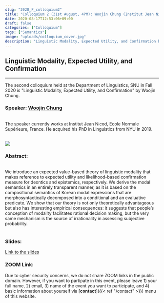 ```yaml
---
slug: "2020_F_colloquium2"
title: "Colloquium 2 (31st August, 4PM): Woojin Chung (Institut Jean Nicod)"
date: 2020-08-17T12:53:06+09:00
draft: false
categories: ["Colloquium"]
tags: ["Semantics"]
image: "uploads/colloquium_cover.jpg"
description: "Linguistic Modality, Expected Utility, and Confirmation by Woojin Chung"
---
```


## Linguistic Modality, Expected Utility, and Confirmation

---

The second colloquium held at the Department of Linguistics, SNU in Fall 2020 is "Linguistic Modality, Expected Utility, and Confirmation" by Woojin Chung.

### Speaker: <a class=intro-link href=https://sites.google.com/a/nyu.edu/woojin-chung>Woojin Chung</a>

<br/>
The speaker currently works at Institut Jean Nicod, Ecole Normale Supérieure, France. He acquired his PhD in Linguistics from NYU in 2019.
<br/><br/>

![ ](/profiles/Woojin_Chung_image.jpg#floatleft)

### Abstract:

<br/>
We introduce an expected value-based theory of linguistic modality that makes reference to expected utility and likelihood-based confirmation measure for deontics and epistemics, respectively. We derive the modal semantics in an entirely transparent manner, as it is based on the compositional semantics of Korean modal expressions that are morphosyntactically decomposed into a conditional and an evaluative predicate. We show that our theory is not only theoretically advantageous but also has interesting empirical consequences: it suggests that people’s conception of modality facilitates rational decision making, but the very same mechanism is the source of irrationality in assessing subjective probability. 
<br/><br/>

### Slides:

[Link to the slides](/materials/colloquium2_material.pdf)

### ZOOM Link:

Due to cyber security concerns, we do not share ZOOM links in the public domain. However, if you want to partipate in this event, please leave 1) your full name, 2) email, 3) name of the event you want to participate, and 4) basic information about yourself via [**contact**]({{< ref "/contact" >}}) menu of this website.
